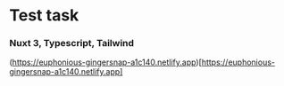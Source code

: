 # Test task

### Nuxt 3, Typescript, Tailwind

(https://euphonious-gingersnap-a1c140.netlify.app)[https://euphonious-gingersnap-a1c140.netlify.app]
